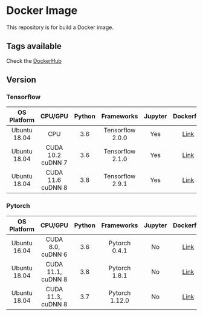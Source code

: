 # Docker Image

This repository is for build a Docker image.

## Tags available

Check the [DockerHub](https://hub.docker.com/repository/docker/kakalin/kimage)

## Version 

### Tensorflow

|  OS<br>Platform  |  CPU/GPU  |  Python  |  Frameworks  |  Jupyter  |  Dockerfile  |
|  :------------:  |  :-----:  |  :----:  |  :--------:  |  :-----:  |  :--------:  |
|  Ubuntu<br>18.04  |  CPU  |  3.6  |  Tensorflow 2.0.0  |  Yes  |  [Link](https://github.com/kaka-lin/docker-image/tree/master/cpu-tf2.0.0-devel)  |
|  Ubuntu<br>18.04  |  CUDA 10.2<br>cuDNN 7  |  3.6  |  Tensorflow 2.1.0  |  Yes  |  [Link](https://github.com/kaka-lin/docker-image/tree/master/cuda10.2-tf2.1.0-devel)  |
|  Ubuntu<br>18.04  |  CUDA 11.6<br>cuDNN 8  |  3.8  |  Tensorflow 2.9.1  |  Yes  |  [Link](https://github.com/kaka-lin/docker-image/tree/master/cuda11.6-tf2.9.1-devel)  |


### Pytorch

|  OS<br>Platform  |  CPU/GPU  |  Python  |  Frameworks  |  Jupyter  |  Dockerfile  |
|  :------------:  |  :-----:  |  :----:  |  :--------:  |  :-----:  |  :--------:  |
|  Ubuntu<br>16.04  |  CUDA 8.0,<br>cuDNN 6  |  3.6  |  Pytorch 0.4.1  |  No  |  [Link](https://github.com/kaka-lin/docker-image/tree/master/cuda8-torch0.4.1-devel)  |
|  Ubuntu<br>18.04  |  CUDA 11.1,<br>cuDNN 8  |  3.8  |  Pytorch 1.8.1  |  No  |  [Link](https://github.com/kaka-lin/docker-image/tree/master/cuda11.1-torch1.8-devel)  |
|  Ubuntu<br>18.04  |  CUDA 11.3,<br>cuDNN 8  |  3.7  |  Pytorch 1.12.0  |  No  |  [Link](https://github.com/kaka-lin/docker-image/tree/master/cuda11.3-torch1.12.0-devel)  |
